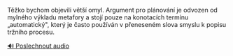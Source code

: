 
Těžko bychom objevili větší omyl. Argument pro plánování je odvozen od mylného výkladu metafory a stojí pouze na konotacích termínu „automatický", který je často používán v přeneseném slova smyslu k popisu tržního procesu.

[🔊 Poslechnout audio](/data/7-paragraphs/audio/chapter_145/para_005-Tko-bychom-objevili-vt-omyl-Argument-pro-pl.mp3)
